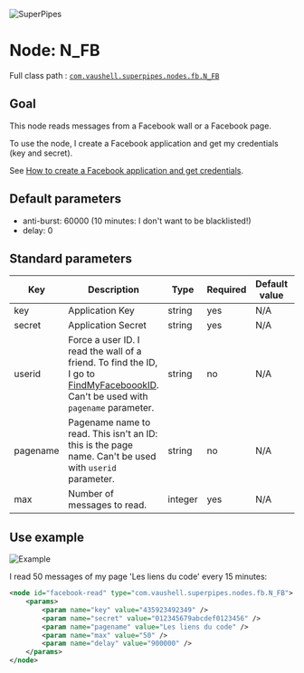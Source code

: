 ![SuperPipes](https://raw2.github.com/fabienvauchelles/superpipes/master/docs/images/logo_slogan238.png)


# Node: N_FB

Full class path : [`com.vaushell.superpipes.nodes.fb.N_FB`](../../superpipes/src/main/java/com/vaushell/superpipes/nodes/fb/N_FB.java)


## Goal

This node reads messages from a Facebook wall or a Facebook page.

To use the node, I create a Facebook application and get my credentials (key and secret).

See [How to create a Facebook application and get credentials](../tutorials/Create_Facebook_Application.md).


## Default parameters

* anti-burst: 60000 (10 minutes: I don't want to be blacklisted!)
* delay: 0


## Standard parameters

Key | Description | Type | Required | Default value | Example value
 --- | --- | --- | --- | --- | --- 
key | Application Key | string | yes | N/A | 435923492349
secret | Application Secret | string | yes | N/A | 012345679abcdef0123456
userid | Force a user ID. I read the wall of a friend. To find the ID, I go to [FindMyFaceboookID](http://findmyfacebookid.com/). Can't be used with `pagename`  parameter. | string | no | N/A | 12323324234
pagename | Pagename name to read. This isn't an ID: this is the page name. Can't be used with `userid` parameter. | string | no | N/A | Les liens du code
max | Number of messages to read. | integer | yes | N/A | 50


## Use example

![Example](https://raw2.github.com/fabienvauchelles/superpipes/master/docs/images/buffer_example.png)

I read 50 messages of my page 'Les liens du code' every 15 minutes:

```xml
<node id="facebook-read" type="com.vaushell.superpipes.nodes.fb.N_FB">
    <params>
        <param name="key" value="435923492349" />
        <param name="secret" value="012345679abcdef0123456" />
        <param name="pagename" value="Les liens du code" />
        <param name="max" value="50" />
        <param name="delay" value="900000" />
    </params>
</node>
```
